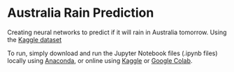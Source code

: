 # Australia Rain Prediction
Creating neural networks to predict if it will rain in Australia tomorrow. Using the [Kaggle dataset](https://www.kaggle.com/datasets/jsphyg/weather-dataset-rattle-package)

To run, simply download and run the Jupyter Notebook files (.ipynb files) locally using [Anaconda](https://docs.anaconda.com/ae-notebooks/user-guide/basic-tasks/apps/jupyter/index.html), or online using [Kaggle](https://www.kaggle.com/code) or [Google Colab](https://colab.google/).
